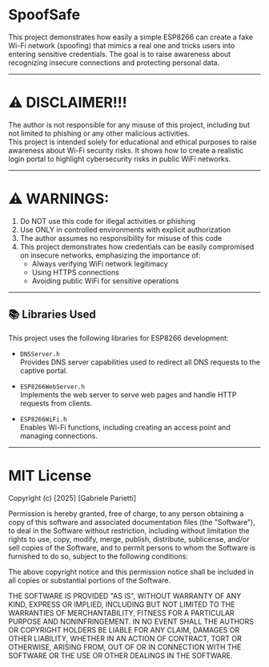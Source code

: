 # SpoofSafe

This project demonstrates how easily a simple ESP8266 can create a fake Wi-Fi network (spoofing) that mimics a real one and tricks users into entering sensitive credentials. The goal is to raise awareness about recognizing insecure connections and protecting personal data.

------------------------------------------------------------------------------
# ⚠️ DISCLAIMER!!!

The author is not responsible for any misuse of this project, including but not limited to phishing or any other malicious activities.  
This project is intended solely for educational and ethical purposes to raise awareness about Wi-Fi security risks.
It shows how to create a realistic login portal to highlight cybersecurity risks in public WiFi networks.

------------------------------------------------------------------------------

 # ⚠️ WARNINGS:
  1. Do NOT use this code for illegal activities or phishing
  2. Use ONLY in controlled environments with explicit authorization
  3. The author assumes no responsibility for misuse of this code
  4. This project demonstrates how credentials can be easily compromised
     on insecure networks, emphasizing the importance of:
     - Always verifying WiFi network legitimacy
     - Using HTTPS connections
     - Avoiding public WiFi for sensitive operations

------------------------------------------------------------------------------
## 📚 Libraries Used

This project uses the following libraries for ESP8266 development:

- `DNSServer.h`  
  Provides DNS server capabilities used to redirect all DNS requests to the captive portal.

- `ESP8266WebServer.h`  
  Implements the web server to serve web pages and handle HTTP requests from clients.

- `ESP8266WiFi.h`  
  Enables Wi-Fi functions, including creating an access point and managing connections.

------------------------------------------------------------------------------
# MIT License

Copyright (c) [2025] [Gabriele Parietti]

Permission is hereby granted, free of charge, to any person obtaining a copy
of this software and associated documentation files (the "Software"), to deal
in the Software without restriction, including without limitation the rights
to use, copy, modify, merge, publish, distribute, sublicense, and/or sell
copies of the Software, and to permit persons to whom the Software is
furnished to do so, subject to the following conditions:

The above copyright notice and this permission notice shall be included in all
copies or substantial portions of the Software.

THE SOFTWARE IS PROVIDED "AS IS", WITHOUT WARRANTY OF ANY KIND, EXPRESS OR
IMPLIED, INCLUDING BUT NOT LIMITED TO THE WARRANTIES OF MERCHANTABILITY,
FITNESS FOR A PARTICULAR PURPOSE AND NONINFRINGEMENT. IN NO EVENT SHALL THE
AUTHORS OR COPYRIGHT HOLDERS BE LIABLE FOR ANY CLAIM, DAMAGES OR OTHER
LIABILITY, WHETHER IN AN ACTION OF CONTRACT, TORT OR OTHERWISE, ARISING FROM,
OUT OF OR IN CONNECTION WITH THE SOFTWARE OR THE USE OR OTHER DEALINGS IN THE
SOFTWARE.
